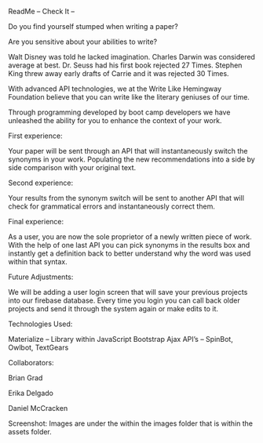 ReadMe – Check It – 

 

Do you find yourself stumped when writing a paper?

Are you sensitive about your abilities to write?

Walt Disney was told he lacked imagination. Charles Darwin was considered average at best. Dr. Seuss had his first book rejected 27 Times. Stephen King threw away early drafts of Carrie and it was rejected 30 Times.

With advanced API technologies, we at the Write Like Hemingway Foundation believe that you can write like the literary geniuses of our time. 

Through programming developed by boot camp developers we have unleashed the ability for you to enhance the context of your work. 

First experience: 

Your paper will be sent through an API that will instantaneously switch the synonyms in your work. Populating the new recommendations into a side by side comparison with your original text. 

Second experience:

Your results from the synonym switch will be sent to another API that will check for grammatical errors and instantaneously correct them. 

Final experience:

As a user, you are now the sole proprietor of a newly written piece of work. With the help of one last API you can pick synonyms in the results box and instantly get a definition back to better understand why the word was used within that syntax.  

Future Adjustments:

We will be adding a user login screen that will save your previous projects into our firebase database. Every time you login you can call back older projects and send it through the system again or make edits to it. 

Technologies Used:

Materialize – Library within JavaScript
Bootstrap 
Ajax
API’s – SpinBot, Owlbot, TextGears 

Collaborators:

Brian Grad

Erika Delgado

Daniel McCracken


Screenshot: Images are under the within the images folder that is within the assets folder.
